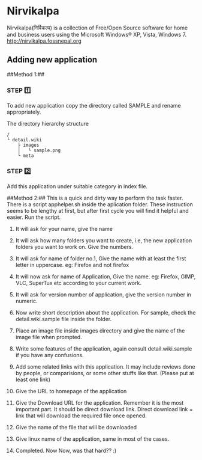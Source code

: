 # Nirvikalpa

Nirvikalpa(निर्विकल्प) is a collection of Free/Open Source software for home and business users using the Microsoft Windows® XP, Vista, Windows 7.
http://nirvikalpa.fossnepal.org

## Adding new application


##Method 1:##
### STEP :one:
To add new application copy the directory called SAMPLE and rename appropriately.

The directory hierarchy structure
```
/
└ detail.wiki
	├ images
	│   └ sample.png
	└ meta
```

### STEP :two:
Add this application under suitable category in index file.

##Method 2:##
This is a quick and dirty way to perform the task faster.
There is a script apphelper.sh inside the aplication folder.
These instruction seems to be lengthy at first, but after first cycle you will find it helpful and easier.
Run the script.

1. It will ask for your name, give the name

2. It will ask how many folders you want to create, i.e, the new application folders you want to work on. Give the numbers.

3. It will ask for name of folder no.1, Give the name with at least the first letter in uppercase. eg: Firefox and not firefox

4. It will now ask for name of Application, Give the name. eg: Firefox, GIMP, VLC, SuperTux etc according to your current work.

5. It will ask for version number of application, give the version number in numeric.

6. Now write short description about the application. For sample, check the detail.wiki.sample file inside the folder.

7. Place an image file inside images directory and give the name of the image file when prompted.

8. Write some features of the application, again consult detail.wiki.sample if you have any confusions.

9. Add some related links with this application. It may include reviews done by people, or comparisions, or some other stuffs like that. (Please put at least one link)

10. Give the URL to homepage of the application

11. Give the Download URL for the application. Remember it is the most important part. It should be direct download link. Direct download link = link that will download the required file once opened.

12. Give the name of the file that will be downloaded

13. Give linux name of the application, same in most of the cases.

14. Completed. Now Now, was that hard?? :)

